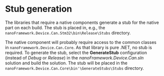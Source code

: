 ﻿# Stub generation

The libraries that require a native components generate a stub for the native part on each build. The stub is placed in, e.g., the `nanoFramework.Device.Can.Stm32\bin\Release\Stubs` directory.

The native component will probably require access to the common classes in `nanoFramework.Device.Can.Core`. As that library is pure .NET, no stub is required. To generate the stub, select the **GenerateStub** configuration (instead of *Debug* or *Release*) in the *nanoFramework.Device.Can.sln* solution and build the solution. The stub will be placed in the `nanoFramework.Device.Can.Core\bin'\GenerateStubs\Stubs` directory.
